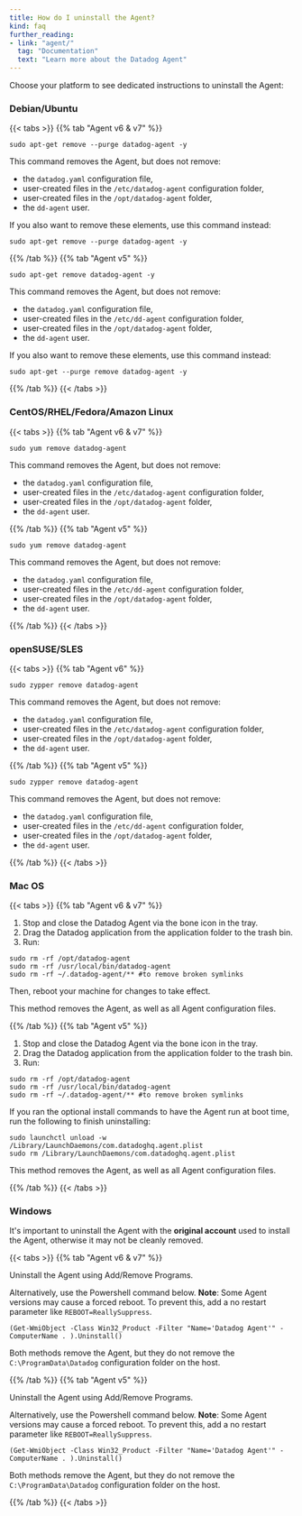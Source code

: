 ```yaml
---
title: How do I uninstall the Agent?
kind: faq
further_reading:
- link: "agent/"
  tag: "Documentation"
  text: "Learn more about the Datadog Agent"
---
```


Choose your platform to see dedicated instructions to uninstall the Agent:

### Debian/Ubuntu

{{< tabs >}}
{{% tab "Agent v6 & v7" %}}

```
sudo apt-get remove --purge datadog-agent -y
```

This command removes the Agent, but does not remove:

- the `datadog.yaml` configuration file,
- user-created files in the `/etc/datadog-agent` configuration folder,
- user-created files in the `/opt/datadog-agent` folder,
- the `dd-agent` user.

If you also want to remove these elements, use this command instead:

```
sudo apt-get remove --purge datadog-agent -y
```

{{% /tab %}}
{{% tab "Agent v5" %}}

```
sudo apt-get remove datadog-agent -y
```

This command removes the Agent, but does not remove:

- the `datadog.yaml` configuration file,
- user-created files in the `/etc/dd-agent` configuration folder,
- user-created files in the `/opt/datadog-agent` folder,
- the `dd-agent` user.

If you also want to remove these elements, use this command instead:

```
sudo apt-get --purge remove datadog-agent -y
```


{{% /tab %}}
{{< /tabs >}}

### CentOS/RHEL/Fedora/Amazon Linux

{{< tabs >}}
{{% tab "Agent v6 & v7" %}}

```
sudo yum remove datadog-agent
```

This command removes the Agent, but does not remove:

- the `datadog.yaml` configuration file,
- user-created files in the `/etc/datadog-agent` configuration folder,
- user-created files in the `/opt/datadog-agent` folder,
- the `dd-agent` user.

{{% /tab %}}
{{% tab "Agent v5" %}}

```
sudo yum remove datadog-agent
```

This command removes the Agent, but does not remove:

- the `datadog.yaml` configuration file,
- user-created files in the `/etc/dd-agent` configuration folder,
- user-created files in the `/opt/datadog-agent` folder,
- the `dd-agent` user.

{{% /tab %}}
{{< /tabs >}}

### openSUSE/SLES

{{< tabs >}}
{{% tab "Agent v6" %}}

```
sudo zypper remove datadog-agent
```

This command removes the Agent, but does not remove:

- the `datadog.yaml` configuration file,
- user-created files in the `/etc/datadog-agent` configuration folder,
- user-created files in the `/opt/datadog-agent` folder,
- the `dd-agent` user.

{{% /tab %}}
{{% tab "Agent v5" %}}

```
sudo zypper remove datadog-agent
```

This command removes the Agent, but does not remove:

- the `datadog.yaml` configuration file,
- user-created files in the `/etc/dd-agent` configuration folder,
- user-created files in the `/opt/datadog-agent` folder,
- the `dd-agent` user.

{{% /tab %}}
{{< /tabs >}}

### Mac OS

{{< tabs >}}
{{% tab "Agent v6 & v7" %}}

1. Stop and close the Datadog Agent via the bone icon in the tray.
2. Drag the Datadog application from the application folder to the trash bin.
3. Run:

```
sudo rm -rf /opt/datadog-agent
sudo rm -rf /usr/local/bin/datadog-agent
sudo rm -rf ~/.datadog-agent/**​ #to remove broken symlinks
```
Then, reboot your machine for changes to take effect.

This method removes the Agent, as well as all Agent configuration files.

{{% /tab %}}
{{% tab "Agent v5" %}}


1. Stop and close the Datadog Agent via the bone icon in the tray.
2. Drag the Datadog application from the application folder to the trash bin.
3. Run:

```
sudo rm -rf /opt/datadog-agent
sudo rm -rf /usr/local/bin/datadog-agent
sudo rm -rf ~/.datadog-agent/** #to remove broken symlinks
```

If you ran the optional install commands to have the Agent run at boot time, run the following to finish uninstalling:

```
sudo launchctl unload -w /Library/LaunchDaemons/com.datadoghq.agent.plist
sudo rm /Library/LaunchDaemons/com.datadoghq.agent.plist
```

This method removes the Agent, as well as all Agent configuration files.

{{% /tab %}}
{{< /tabs >}}

### Windows

It's important to uninstall the Agent with the **original account** used to install the Agent, otherwise it may not be cleanly removed.

{{< tabs >}}
{{% tab "Agent v6 & v7" %}}

Uninstall the Agent using Add/Remove Programs.

Alternatively, use the Powershell command below. **Note**: Some Agent versions may cause a forced reboot. To prevent this, add a no restart parameter like `REBOOT=ReallySuppress`.

```
(Get-WmiObject -Class Win32_Product -Filter "Name='Datadog Agent'" -ComputerName . ).Uninstall()
```

Both methods remove the Agent, but they do not remove the `C:\ProgramData\Datadog` configuration folder on the host.

{{% /tab %}}
{{% tab "Agent v5" %}}

Uninstall the Agent using Add/Remove Programs.

Alternatively, use the Powershell command below. **Note**: Some Agent versions may cause a forced reboot. To prevent this, add a no restart parameter like `REBOOT=ReallySuppress`.

```
(Get-WmiObject -Class Win32_Product -Filter "Name='Datadog Agent'" -ComputerName . ).Uninstall()
```

Both methods remove the Agent, but they do not remove the `C:\ProgramData\Datadog` configuration folder on the host.

{{% /tab %}}
{{< /tabs >}}
